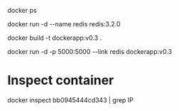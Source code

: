 docker ps 

docker run -d --name redis redis:3.2.0

docker build -t dockerapp:v0.3 .

docker run -d -p 5000:5000 --link redis dockerapp:v0.3

# Inspect container 

docker inspect bb0945444cd343 | grep IP 

